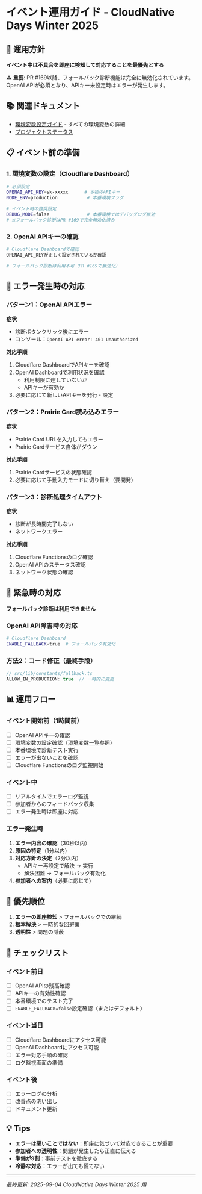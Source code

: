# イベント運用ガイド - CloudNative Days Winter 2025

## 🎯 運用方針

**イベント中は不具合を即座に検知して対応することを最優先とする**

⚠️ **重要**: PR #169以降、フォールバック診断機能は完全に無効化されています。  
OpenAI APIが必須となり、APIキー未設定時はエラーが発生します。

## 📚 関連ドキュメント

- [環境変数設定ガイド](./ENVIRONMENT_VARIABLES.md) - すべての環境変数の詳細
- [プロジェクトステータス](./PROJECT_STATUS_2025-09-01_FINAL.md)

## 📋 イベント前の準備

### 1. 環境変数の設定（Cloudflare Dashboard）

```bash
# 必須設定
OPENAI_API_KEY=sk-xxxxx      # 本物のAPIキー
NODE_ENV=production           # 本番環境フラグ

# イベント時の推奨設定
DEBUG_MODE=false              # 本番環境ではデバッグログ無効
# ※フォールバック診断はPR #169で完全無効化済み
```

### 2. OpenAI APIキーの確認

```bash
# Cloudflare Dashboardで確認
OPENAI_API_KEYが正しく設定されているか確認

# フォールバック診断は利用不可（PR #169で無効化）
```

## 🚨 エラー発生時の対応

### パターン1：OpenAI APIエラー

**症状**
- 診断ボタンクリック後にエラー
- コンソール：`OpenAI API error: 401 Unauthorized`

**対応手順**
1. Cloudflare DashboardでAPIキーを確認
2. OpenAI Dashboardで利用状況を確認
   - 利用制限に達していないか
   - APIキーが有効か
3. 必要に応じて新しいAPIキーを発行・設定

### パターン2：Prairie Card読み込みエラー

**症状**
- Prairie Card URLを入力してもエラー
- Prairie Cardサービス自体がダウン

**対応手順**
1. Prairie Cardサービスの状態確認
2. 必要に応じて手動入力モードに切り替え（要開発）

### パターン3：診断処理タイムアウト

**症状**
- 診断が長時間完了しない
- ネットワークエラー

**対応手順**
1. Cloudflare Functionsのログ確認
2. OpenAI APIのステータス確認
3. ネットワーク状態の確認

## 🔄 緊急時の対応

**フォールバック診断は利用できません**

### OpenAI API障害時の対応
```bash
# Cloudflare Dashboard
ENABLE_FALLBACK=true  # フォールバック有効化
```

### 方法2：コード修正（最終手段）
```typescript
// src/lib/constants/fallback.ts
ALLOW_IN_PRODUCTION: true  // 一時的に変更
```

## 📊 運用フロー

### イベント開始前（1時間前）
- [ ] OpenAI APIキーの確認
- [ ] 環境変数の設定確認（[環境変数一覧](./ENVIRONMENT_VARIABLES.md)参照）
- [ ] 本番環境で診断テスト実行
- [ ] エラーが出ないことを確認
- [ ] Cloudflare Functionsのログ監視開始

### イベント中
- [ ] リアルタイムでエラーログ監視
- [ ] 参加者からのフィードバック収集
- [ ] エラー発生時は即座に対応

### エラー発生時
1. **エラー内容の確認**（30秒以内）
2. **原因の特定**（1分以内）
3. **対応方針の決定**（2分以内）
   - APIキー再設定で解決 → 実行
   - 解決困難 → フォールバック有効化
4. **参加者への案内**（必要に応じて）

## 🎯 優先順位

1. **エラーの即座検知** > フォールバックでの継続
2. **根本解決** > 一時的な回避策
3. **透明性** > 問題の隠蔽

## 📝 チェックリスト

### イベント前日
- [ ] OpenAI APIの残高確認
- [ ] APIキーの有効性確認
- [ ] 本番環境でのテスト完了
- [ ] `ENABLE_FALLBACK=false`設定確認（またはデフォルト）

### イベント当日
- [ ] Cloudflare Dashboardにアクセス可能
- [ ] OpenAI Dashboardにアクセス可能
- [ ] エラー対応手順の確認
- [ ] ログ監視画面の準備

### イベント後
- [ ] エラーログの分析
- [ ] 改善点の洗い出し
- [ ] ドキュメント更新

## 💡 Tips

- **エラーは悪いことではない**：即座に気づいて対応できることが重要
- **参加者への透明性**：問題が発生したら正直に伝える
- **準備が9割**：事前テストを徹底する
- **冷静な対応**：エラーが出ても慌てない

---

*最終更新: 2025-09-04*
*CloudNative Days Winter 2025 用*